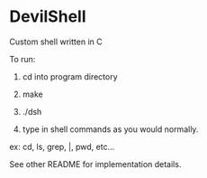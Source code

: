 DevilShell
==========

Custom shell written in C

To run:

1. cd into program directory

2. make

3. ./dsh

4. type in shell commands as you would normally.

ex: cd, ls, grep, |, pwd, etc...



See other README for implementation details.
